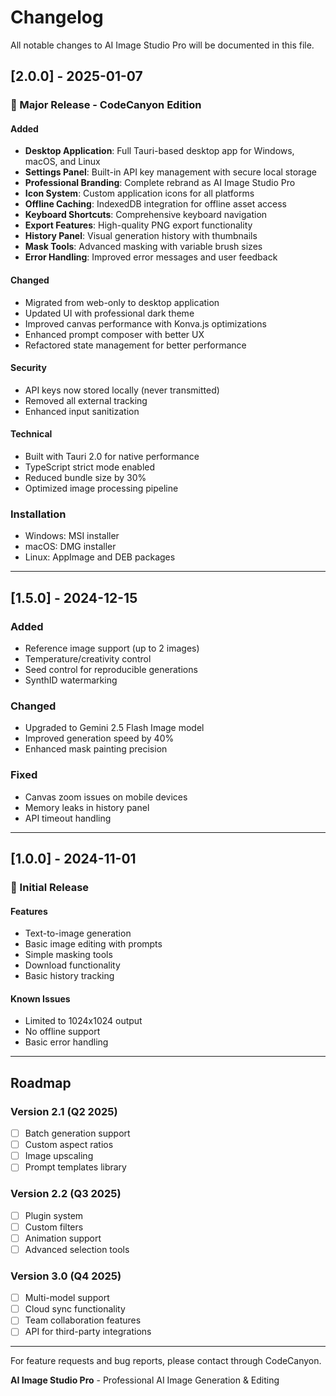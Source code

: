 # Changelog

All notable changes to AI Image Studio Pro will be documented in this file.

## [2.0.0] - 2025-01-07

### 🎉 Major Release - CodeCanyon Edition

#### Added
- **Desktop Application**: Full Tauri-based desktop app for Windows, macOS, and Linux
- **Settings Panel**: Built-in API key management with secure local storage
- **Professional Branding**: Complete rebrand as AI Image Studio Pro
- **Icon System**: Custom application icons for all platforms
- **Offline Caching**: IndexedDB integration for offline asset access
- **Keyboard Shortcuts**: Comprehensive keyboard navigation
- **Export Features**: High-quality PNG export functionality
- **History Panel**: Visual generation history with thumbnails
- **Mask Tools**: Advanced masking with variable brush sizes
- **Error Handling**: Improved error messages and user feedback

#### Changed
- Migrated from web-only to desktop application
- Updated UI with professional dark theme
- Improved canvas performance with Konva.js optimizations
- Enhanced prompt composer with better UX
- Refactored state management for better performance

#### Security
- API keys now stored locally (never transmitted)
- Removed all external tracking
- Enhanced input sanitization

#### Technical
- Built with Tauri 2.0 for native performance
- TypeScript strict mode enabled
- Reduced bundle size by 30%
- Optimized image processing pipeline

### Installation
- Windows: MSI installer
- macOS: DMG installer  
- Linux: AppImage and DEB packages

---

## [1.5.0] - 2024-12-15

### Added
- Reference image support (up to 2 images)
- Temperature/creativity control
- Seed control for reproducible generations
- SynthID watermarking

### Changed
- Upgraded to Gemini 2.5 Flash Image model
- Improved generation speed by 40%
- Enhanced mask painting precision

### Fixed
- Canvas zoom issues on mobile devices
- Memory leaks in history panel
- API timeout handling

---

## [1.0.0] - 2024-11-01

### 🚀 Initial Release

#### Features
- Text-to-image generation
- Basic image editing with prompts
- Simple masking tools
- Download functionality
- Basic history tracking

#### Known Issues
- Limited to 1024x1024 output
- No offline support
- Basic error handling

---

## Roadmap

### Version 2.1 (Q2 2025)
- [ ] Batch generation support
- [ ] Custom aspect ratios
- [ ] Image upscaling
- [ ] Prompt templates library

### Version 2.2 (Q3 2025)
- [ ] Plugin system
- [ ] Custom filters
- [ ] Animation support
- [ ] Advanced selection tools

### Version 3.0 (Q4 2025)
- [ ] Multi-model support
- [ ] Cloud sync functionality
- [ ] Team collaboration features
- [ ] API for third-party integrations

---

For feature requests and bug reports, please contact through CodeCanyon.

**AI Image Studio Pro** - Professional AI Image Generation & Editing